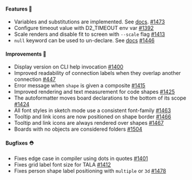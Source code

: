 #### Features 🚀

- Variables and substitutions are implemented. See [docs](https://d2lang.com/tour/vars). [#1473](https://github.com/terrastruct/d2/pull/1473)
- Configure timeout value with D2_TIMEOUT env var [#1392](https://github.com/terrastruct/d2/pull/1392)
- Scale renders and disable fit to screen with `--scale` flag [#1413](https://github.com/terrastruct/d2/pull/1413)
- `null` keyword can be used to un-declare. See [docs](https://d2lang.com/tour/TODO) [#1446](https://github.com/terrastruct/d2/pull/1446)

#### Improvements 🧹

- Display version on CLI help invocation [#1400](https://github.com/terrastruct/d2/pull/1400)
- Improved readability of connection labels when they overlap another connection [#447](https://github.com/terrastruct/d2/pull/447)
- Error message when `shape` is given a composite [#1415](https://github.com/terrastruct/d2/pull/1415)
- Improved rendering and text measurement for code shapes [#1425](https://github.com/terrastruct/d2/pull/1425)
- The autoformatter moves board declarations to the bottom of its scope [#1424](https://github.com/terrastruct/d2/pull/1424)
- All font styles in sketch mode use a consistent font-family [#1463](https://github.com/terrastruct/d2/pull/1463)
- Tooltip and link icons are now positioned on shape border [#1466](https://github.com/terrastruct/d2/pull/1466)
- Tooltip and link icons are always rendered over shapes [#1467](https://github.com/terrastruct/d2/pull/1467)
- Boards with no objects are considered folders [#1504](https://github.com/terrastruct/d2/pull/1504)

#### Bugfixes ⛑️

- Fixes edge case in compiler using dots in quotes [#1401](https://github.com/terrastruct/d2/pull/1401)
- Fixes grid label font size for TALA [#1412](https://github.com/terrastruct/d2/pull/1412)
- Fixes person shape label positioning with `multiple` or `3d` [#1478](https://github.com/terrastruct/d2/pull/1478)

